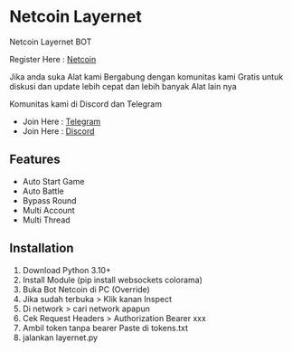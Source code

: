 # Netcoin Layernet
Netcoin Layernet BOT

Register Here : [Netcoin](https://t.me/layernet_netcoin_bot?start=1330939241)

Jika anda suka Alat kami Bergabung dengan komunitas kami Gratis untuk diskusi dan update lebih cepat dan lebih banyak Alat lain nya

Komunitas kami di Discord dan Telegram
- Join Here : [Telegram](https://t.me/apsstudiotech)
- Join Here : [Discord](https://discord.gg/N9caefVJ7F)


## Features

- Auto Start Game
- Auto Battle
- Bypass Round
- Multi Account
- Multi Thread

## Installation

1. Download Python 3.10+
2. Install Module (pip install websockets colorama)
3. Buka Bot Netcoin di PC (Override)
4. Jika sudah terbuka > Klik kanan Inspect
5. Di network > cari network apapun
6. Cek Request Headers > Authorization Bearer xxx
7. Ambil token tanpa bearer Paste di tokens.txt
8. jalankan layernet.py
